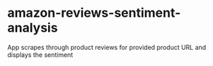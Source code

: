 # amazon-reviews-sentiment-analysis
  App scrapes through product reviews for provided product URL and displays the sentiment
